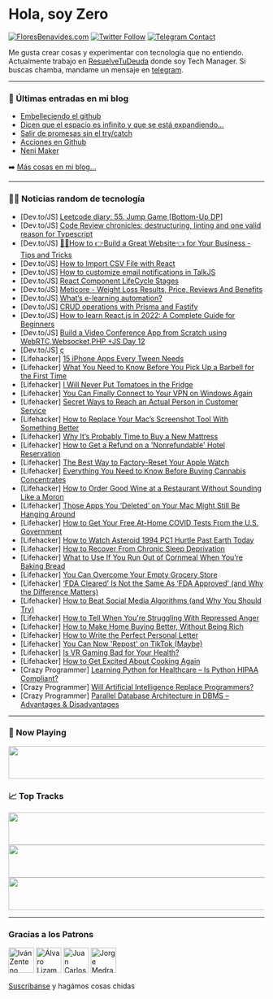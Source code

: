 # Hola, soy Zero

[![FloresBenavides.com](https://img.shields.io/website?down_message=oops&label=MiBlog&style=for-the-badge&up_message=online&url=https%3A%2F%2Ffloresbenavides.com)](https://floresbenavides.com) [![Twitter Follow](https://img.shields.io/twitter/follow/ZeroDragon?color=%231DA1F2&label=Follow&logo=twitter&logoColor=ffffff&style=for-the-badge)](https://twitter.com/zerodragon) [![Telegram Contact](https://img.shields.io/badge/escr%C3%ADbeme-ZeroDragon-%2326A5E4?style=for-the-badge&logo=telegram)](https://t.me/zerodragon)

Me gusta crear cosas y experimentar con tecnología que no entiendo.
Actualmente trabajo en [ResuelveTuDeuda](http://github.com/resuelve) donde soy Tech Manager.
Si buscas chamba, mandame un mensaje en [telegram](https://t.me/zerodragon).

---

### 📕 Últimas entradas en mi blog
<!-- BLOG-POST-LIST:START -->
- [Embelleciendo el github](https://floresbenavides.com/embelleciendo-el-github/)
- [Dicen que el espacio es infinito y que se está expandiendo…](https://floresbenavides.com/dicen-que-el-espacio-es-infinito-y-que-se-esta-expandiendo/)
- [Salir de promesas sin el try/catch](https://floresbenavides.com/salir-de-promesas-sin-el-try-catch/)
- [Acciones en Github](https://floresbenavides.com/acciones-en-github/)
- [Neni Maker](https://floresbenavides.com/neni-maker/)
<!-- BLOG-POST-LIST:END -->

➡️ [Más cosas en mi blog...](https://floresbenavides.com)

---

### 👨‍💻 Noticias random de tecnología
<!-- TECH-POSTS:START -->
- [Dev.to/JS] [Leetcode diary: 55. Jump Game [Bottom-Up DP]](https://dev.to/kevin074/leetcode-diary-55-jump-game-bottom-up-dp-nhd)
- [Dev.to/JS] [Code Review chronicles: destructuring, linting and one valid reason for Typescript](https://dev.to/dvddpl/code-review-chronicles-destructuring-linting-and-one-valid-reason-for-typescript-3mfb)
- [Dev.to/JS] [🤌🤌How to 👉Build a Great Website👈 for Your Business - Tips and Tricks](https://dev.to/joshowen12/how-to-build-a-great-website-for-your-business-tips-and-tricks-3oif)
- [Dev.to/JS] [How to Import CSV File with React](https://dev.to/pankod/how-to-import-csv-file-with-react-4pj2)
- [Dev.to/JS] [How to customize email notifications in TalkJS](https://dev.to/talkjs/how-to-customize-email-notifications-in-talkjs-5abk)
- [Dev.to/JS] [React Component LifeCycle Stages](https://dev.to/gursidak/react-lifecycle-4e71)
- [Dev.to/JS] [Meticore - Weight Loss Results, Price, Reviews And Benefits](https://dev.to/meticor83398468/meticore-weight-loss-results-price-reviews-and-benefits-1d53)
- [Dev.to/JS] [What’s e-learning automation?](https://dev.to/brisklogic/whats-e-learning-automation-12cp)
- [Dev.to/JS] [CRUD operations with Prisma and Fastify](https://dev.to/dailydevtips1/crud-operations-with-prisma-and-fastify-4njc)
- [Dev.to/JS] [How to learn React.js in 2022: A Complete Guide for Beginners](https://dev.to/ashikarose/how-to-learn-reactjs-in-2022-a-complete-guide-for-beginners-d94)
- [Dev.to/JS] [Build a Video Conference App from Scratch using WebRTC,Websocket,PHP +JS Day 12](https://dev.to/benpobi/build-a-video-conference-app-from-scratch-using-webrtcwebsocketphp-js-day-12-2mon)
- [Dev.to/JS] [ç](https://dev.to/metasoares/mastery-nextjs-course-29b3)
- [Lifehacker] [15 iPhone Apps Every Tween Needs](https://lifehacker.com/15-iphone-apps-every-tween-needs-1848379703)
- [Lifehacker] [What You Need to Know Before You Pick Up a Barbell for the First Time](https://lifehacker.com/what-you-need-to-know-before-you-pick-up-a-barbell-for-1848377867)
- [Lifehacker] [I Will Never Put Tomatoes in the Fridge](https://lifehacker.com/i-will-never-put-tomatoes-in-the-fridge-1848377806)
- [Lifehacker] [You Can Finally Connect to Your VPN on Windows Again](https://lifehacker.com/you-can-finally-connect-to-your-vpn-on-windows-again-1848376492)
- [Lifehacker] [Secret Ways to Reach an Actual Person in Customer Service](https://lifehacker.com/secret-ways-to-reach-an-actual-person-in-customer-servi-1848377153)
- [Lifehacker] [How to Replace Your Mac’s Screenshot Tool With Something Better](https://lifehacker.com/how-to-replace-your-mac-s-screenshot-tool-with-somethin-1848370944)
- [Lifehacker] [Why It’s Probably Time to Buy a New Mattress](https://lifehacker.com/why-it-s-probably-time-to-buy-a-new-mattress-1848371505)
- [Lifehacker] [How to Get a Refund on a &#39;Nonrefundable&#39; Hotel Reservation](https://lifehacker.com/how-to-get-a-refund-on-a-nonrefundable-hotel-reservatio-1848372634)
- [Lifehacker] [The Best Way to Factory-Reset Your Apple Watch](https://lifehacker.com/the-best-way-to-factory-reset-your-apple-watch-1848371122)
- [Lifehacker] [Everything You Need to Know Before Buying Cannabis Concentrates](https://lifehacker.com/everything-you-need-to-know-before-buying-cannabis-conc-1848377146)
- [Lifehacker] [How to Order Good Wine at a Restaurant Without Sounding Like a Moron](https://lifehacker.com/how-to-order-good-wine-at-a-restaurant-without-sounding-1848371875)
- [Lifehacker] [Those Apps You ‘Deleted’ on Your Mac Might Still Be Hanging Around](https://lifehacker.com/those-apps-you-deleted-on-your-mac-might-still-be-han-1848353773)
- [Lifehacker] [How to Get Your Free At-Home COVID Tests From the U.S. Government](https://lifehacker.com/how-to-get-your-free-at-home-covid-tests-from-the-u-s-1848375992)
- [Lifehacker] [How to Watch Asteroid 1994 PC1 Hurtle Past Earth Today](https://lifehacker.com/how-to-watch-android-1994-pc1-hurtle-past-earth-today-1848375484)
- [Lifehacker] [How to Recover From Chronic Sleep Deprivation](https://lifehacker.com/how-to-recover-from-chronic-sleep-deprivation-1848371455)
- [Lifehacker] [What to Use If You Run Out of Cornmeal When You’re Baking Bread](https://lifehacker.com/what-to-use-if-you-run-out-of-cornmeal-when-you-re-baki-1848373728)
- [Lifehacker] [You Can Overcome Your Empty Grocery Store](https://lifehacker.com/you-can-overcome-your-empty-grocery-store-1848362014)
- [Lifehacker] [‘FDA Cleared’ Is Not the Same As ‘FDA Approved’ &lpar;and Why the Difference Matters&rpar;](https://lifehacker.com/fda-cleared-is-not-the-same-as-fda-approved-and-wh-1848362157)
- [Lifehacker] [How to Beat Social Media Algorithms &lpar;and Why You Should Try&rpar;](https://lifehacker.com/how-to-beat-social-media-algorithms-and-why-you-should-1848355505)
- [Lifehacker] [How to Tell When You&#39;re Struggling With Repressed Anger](https://lifehacker.com/how-to-tell-when-youre-struggling-with-repressed-anger-1848363891)
- [Lifehacker] [How to Make Home Buying Better, Without Being Rich](https://lifehacker.com/how-to-make-home-buying-better-without-being-rich-1848360354)
- [Lifehacker] [How to Write the Perfect Personal Letter](https://lifehacker.com/how-to-write-the-perfect-personal-letter-1848363540)
- [Lifehacker] [You Can Now &#39;Repost&#39; on TikTok &lpar;Maybe&rpar;](https://lifehacker.com/you-can-now-repost-on-tiktok-maybe-1848356369)
- [Lifehacker] [Is VR Gaming Bad for Your Health?](https://lifehacker.com/is-vr-gaming-bad-for-your-health-1848282540)
- [Lifehacker] [How to Get Excited About Cooking Again](https://lifehacker.com/how-to-get-excited-about-cooking-again-1848362935)
- [Crazy Programmer] [Learning Python for Healthcare – Is Python HIPAA Compliant?](https://www.thecrazyprogrammer.com/2022/01/learning-python-for-healthcare.html)
- [Crazy Programmer] [Will Artificial Intelligence Replace Programmers?](https://www.thecrazyprogrammer.com/2022/01/will-artificial-intelligence-replace-programmers.html)
- [Crazy Programmer] [Parallel Database Architecture in DBMS – Advantages &amp; Disadvantages](https://www.thecrazyprogrammer.com/2022/01/parallel-database-architecture.html)<!-- TECH-POSTS:END -->

---

### 🎵 Now Playing
<a href="https://spotify-now-playing-dun.vercel.app/now-playing?open"><img src="https://spotify-now-playing-dun.vercel.app/now-playing" width="540" height="64"></a>

### 📈 Top Tracks
<a href="https://spotify-now-playing-dun.vercel.app/top-tracks?i=1&open"><img src="https://spotify-now-playing-dun.vercel.app/top-tracks?i=1" width="540" height="64"></a>
<a href="https://spotify-now-playing-dun.vercel.app/top-tracks?i=2&open"><img src="https://spotify-now-playing-dun.vercel.app/top-tracks?i=2" width="540" height="64"></a>
<a href="https://spotify-now-playing-dun.vercel.app/top-tracks?i=3&open"><img src="https://spotify-now-playing-dun.vercel.app/top-tracks?i=3" width="540" height="64"></a>

---

### Gracias a los Patrons
[<img src="https://avatars.githubusercontent.com/u/243380?v=4" alt="Iván Zenteno" width="50px">](https://github.com/k001) [<img src="https://avatars.githubusercontent.com/u/19955639?v=4" alt="Álvaro Lizama" width="50px">](https://github.com/alvarolizama) [<img src="https://avatars.githubusercontent.com/u/2718753?v=4" alt="Juan Carlos Ruiz" width="50px">](https://github.com/JuanCrg90) [<img src="https://avatars.githubusercontent.com/u/37025?v=4" alt="Jorge Medrano" width="50px">](https://github.com/h1pp1e) 

[Suscríbanse](https://www.patreon.com/zerodragon) y hagámos cosas chidas
